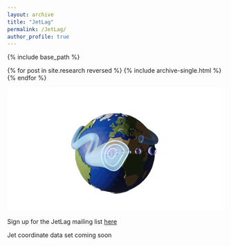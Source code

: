 ```yaml
---
layout: archive
title: "JetLag"
permalink: /JetLag/
author_profile: true
---
```


{% include base_path %}

{% for post in site.research reversed %}
  {% include archive-single.html %}
{% endfor %}


![](../images/logo2.png)

Sign up for the JetLag mailing list [here](https://web.lists.fas.harvard.edu/mailman/lists/jetlag.lists.fas.harvard.edu/)

Jet coordinate data set coming soon
